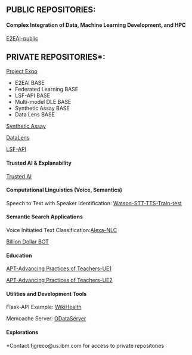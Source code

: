 ## PUBLIC REPOSITORIES:

#### Complex Integration of Data, Machine Learning Development, and HPC

[E2EAI-public](https://fjgreco.github.io/E2EAI-public/)

## PRIVATE REPOSITORIES*:

[Project Expo](https://fjgreco.github.io/ProjectExpo/) 

<ul>
<li>E2EAI BASE</li>

<li>Federated Learning BASE</li>
  
<li>LSF-API BASE</li>

<li>Multi-model DLE BASE</li>
  
<li>Synthetic Assay BASE</li>
  
<li>Data Lens BASE</li>

</ul>

[Synthetic Assay](https://fjgreco.github.io/SyntheticAssay)
  
[DataLens](https://fjgreco.github.io/DataLens)

[LSF-API](https://fjgreco.github.io/LSF-API)

#### Trusted AI & Explanability

[Trusted AI](https://fjgreco.github.io/TrustedAI/)

#### Computational Linguistics (Voice, Semantics)

Speech to Text with Speaker Identification: [Watson-STT-TTS-Train-test](https://fjgreco.github.io/Watson-STT-TTS-Train-test/)

#### Semantic Search Applications

Voice Initiatied Text Classification:[Alexa-NLC](https://fjgreco.github.io/Alexa-NLC/)

[Billion Dollar BOT](https://fjgreco.github.io/BDB/)

#### Education

[APT-Advancing Practices of Teachers-UE1](https://fjgreco.github.io/UC-UE1/)  

[APT-Advancing Practices of Teachers-UE2](https://fjgreco.github.io/UC-UE2/) 

#### Utilities and Development Tools

Flask-API Example: [WikiHealth](https://fjgreco.github.io/wikihealth/)

Memcache Server: [ODataServer](https://fjgreco.github.io/ODataServer/)

#### Explorations   

<p>*Contact fjgreco@us.ibm.com for access to private repositories<p>

